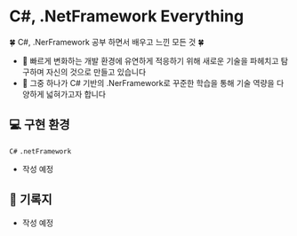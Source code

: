 # C#, .NetFramework Everything
🍀 C#, .NerFramework 공부 하면서 배우고 느낀 모든 것 🍀

- 🧠 빠르게 변화하는 개발 환경에 유연하게 적응하기 위해 새로운 기술을 파헤치고 탐구하며 자신의 것으로 만들고 있습니다
- 🧠 그중 하나가 C# 기반의 .NerFramework로 꾸준한 학습을 통해 기술 역량을 다양하게 넓혀가고자 합니다

## 💻 구현 환경

`C#` `.netFramework`
- 작성 예정

## 📝 기록지
- 작성 예정
